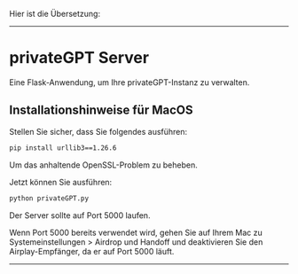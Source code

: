 Hier ist die Übersetzung:

---

# privateGPT Server

Eine Flask-Anwendung, um Ihre privateGPT-Instanz zu verwalten.

## Installationshinweise für MacOS

Stellen Sie sicher, dass Sie folgendes ausführen:

```sh
pip install urllib3==1.26.6
```

Um das anhaltende OpenSSL-Problem zu beheben.

Jetzt können Sie ausführen:

```sh
python privateGPT.py
```

Der Server sollte auf Port 5000 laufen.

Wenn Port 5000 bereits verwendet wird, gehen Sie auf Ihrem Mac zu Systemeinstellungen > Airdrop und Handoff und deaktivieren Sie den Airplay-Empfänger, da er auf Port 5000 läuft. 

---